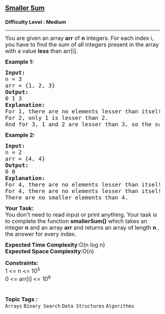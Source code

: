 <h2><a href="https://practice.geeksforgeeks.org/problems/5877fde1c8e1029658845cd4bc94066ac1d4b09b/0">Smaller Sum</a></h2><h3>Difficulty Level : Medium</h3><hr><div class="problems_problem_content__Xm_eO"><p><span style="font-size:18px">You are given an array <strong>arr</strong> of <strong>n</strong> integers. For each index i, you have to find the sum of all integers present in the array with a value <strong>less</strong> than arr[i].</span></p>

<p><strong><span style="font-size:18px">Example 1:</span></strong></p>

<pre><span style="font-size:18px"><strong>Input:</strong>
n = 3
arr = {1, 2, 3}
<strong>Output:</strong>
0 1 3
<strong>Explanation:</strong>
For 1, there are no elements lesser than itself.
For 2, only 1 is lesser than 2.
And for 3, 1 and 2 are lesser than 3, so the sum is 3.</span></pre>

<p><strong><span style="font-size:18px">Example 2:</span></strong></p>

<pre><span style="font-size:18px"><strong>Input:</strong>
n = 2
arr = {4, 4}
<strong>Output:</strong>
0 0
<strong>Explanation:
</strong>For 4, there are no elements lesser than itself. 
For 4, there are no elements lesser than itself.
There are no smaller elements than 4.</span></pre>

<p><span style="font-size:18px"><strong>Your Task:</strong><br>
You don't need to read input or print anything. Your task is to complete the function <strong>smallerSum()</strong> which takes an integer&nbsp;<strong>n</strong>&nbsp;and an array <strong>arr</strong>&nbsp;and returns&nbsp;an array of length <strong>n</strong> , the answer for every index.</span></p>

<p><span style="font-size:18px"><strong>Expected Time Complexity</strong>:O(n log n)</span><br>
<span style="font-size:18px"><strong>Expected Space Complexity</strong>:O(n)</span><br>
<br>
<span style="font-size:18px"><strong>Constraints:</strong><br>
1 &lt;= n &lt;= 10<sup>5</sup><br>
0 &lt;= arr[i] &lt;= 10<sup>9</sup></span></p>
</div><br><p><span style=font-size:18px><strong>Topic Tags : </strong><br><code>Arrays</code>&nbsp;<code>Binary Search</code>&nbsp;<code>Data Structures</code>&nbsp;<code>Algorithms</code>&nbsp;